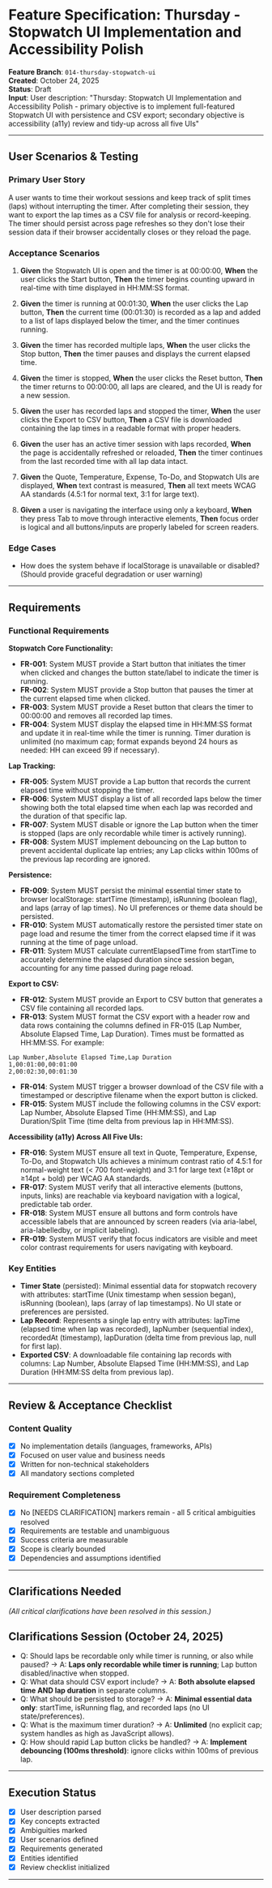 # Feature Specification: Thursday - Stopwatch UI Implementation and Accessibility Polish

**Feature Branch**: `014-thursday-stopwatch-ui`  
**Created**: October 24, 2025  
**Status**: Draft  
**Input**: User description: "Thursday: Stopwatch UI Implementation and Accessibility Polish - primary objective is to implement full-featured Stopwatch UI with persistence and CSV export; secondary objective is accessibility (a11y) review and tidy-up across all five UIs"

---

## User Scenarios & Testing

### Primary User Story

A user wants to time their workout sessions and keep track of split times (laps) without interrupting the timer. After completing their session, they want to export the lap times as a CSV file for analysis or record-keeping. The timer should persist across page refreshes so they don't lose their session data if their browser accidentally closes or they reload the page.

### Acceptance Scenarios

1. **Given** the Stopwatch UI is open and the timer is at 00:00:00, **When** the user clicks the Start button, **Then** the timer begins counting upward in real-time with time displayed in HH:MM:SS format.

2. **Given** the timer is running at 00:01:30, **When** the user clicks the Lap button, **Then** the current time (00:01:30) is recorded as a lap and added to a list of laps displayed below the timer, and the timer continues running.

3. **Given** the timer has recorded multiple laps, **When** the user clicks the Stop button, **Then** the timer pauses and displays the current elapsed time.

4. **Given** the timer is stopped, **When** the user clicks the Reset button, **Then** the timer returns to 00:00:00, all laps are cleared, and the UI is ready for a new session.

5. **Given** the user has recorded laps and stopped the timer, **When** the user clicks the Export to CSV button, **Then** a CSV file is downloaded containing the lap times in a readable format with proper headers.

6. **Given** the user has an active timer session with laps recorded, **When** the page is accidentally refreshed or reloaded, **Then** the timer continues from the last recorded time with all lap data intact.

7. **Given** the Quote, Temperature, Expense, To-Do, and Stopwatch UIs are displayed, **When** text contrast is measured, **Then** all text meets WCAG AA standards (4.5:1 for normal text, 3:1 for large text).

8. **Given** a user is navigating the interface using only a keyboard, **When** they press Tab to move through interactive elements, **Then** focus order is logical and all buttons/inputs are properly labeled for screen readers.

### Edge Cases

- How does the system behave if localStorage is unavailable or disabled? (Should provide graceful degradation or user warning)

---

## Requirements

### Functional Requirements

**Stopwatch Core Functionality:**
- **FR-001**: System MUST provide a Start button that initiates the timer when clicked and changes the button state/label to indicate the timer is running.
- **FR-002**: System MUST provide a Stop button that pauses the timer at the current elapsed time when clicked.
- **FR-003**: System MUST provide a Reset button that clears the timer to 00:00:00 and removes all recorded lap times.
- **FR-004**: System MUST display the elapsed time in HH:MM:SS format and update it in real-time while the timer is running. Timer duration is unlimited (no maximum cap; format expands beyond 24 hours as needed: HH can exceed 99 if necessary).

**Lap Tracking:**
- **FR-005**: System MUST provide a Lap button that records the current elapsed time without stopping the timer.
- **FR-006**: System MUST display a list of all recorded laps below the timer showing both the total elapsed time when each lap was recorded and the duration of that specific lap.
- **FR-007**: System MUST disable or ignore the Lap button when the timer is stopped (laps are only recordable while timer is actively running).
- **FR-008**: System MUST implement debouncing on the Lap button to prevent accidental duplicate lap entries; any Lap clicks within 100ms of the previous lap recording are ignored.

**Persistence:**
- **FR-009**: System MUST persist the minimal essential timer state to browser localStorage: startTime (timestamp), isRunning (boolean flag), and laps (array of lap times). No UI preferences or theme data should be persisted.
- **FR-010**: System MUST automatically restore the persisted timer state on page load and resume the timer from the correct elapsed time if it was running at the time of page unload.
- **FR-011**: System MUST calculate currentElapsedTime from startTime to accurately determine the elapsed duration since session began, accounting for any time passed during page reload.

**Export to CSV:**
- **FR-012**: System MUST provide an Export to CSV button that generates a CSV file containing all recorded laps.
- **FR-013**: System MUST format the CSV export with a header row and data rows containing the columns defined in FR-015 (Lap Number, Absolute Elapsed Time, Lap Duration). Times must be formatted as HH:MM:SS. For example:

```
Lap Number,Absolute Elapsed Time,Lap Duration
1,00:01:00,00:01:00
2,00:02:30,00:01:30
```

- **FR-014**: System MUST trigger a browser download of the CSV file with a timestamped or descriptive filename when the export button is clicked.
- **FR-015**: System MUST include the following columns in the CSV export: Lap Number, Absolute Elapsed Time (HH:MM:SS), and Lap Duration/Split Time (time delta from previous lap in HH:MM:SS).

**Accessibility (a11y) Across All Five UIs:**
- **FR-016**: System MUST ensure all text in Quote, Temperature, Expense, To-Do, and Stopwatch UIs achieves a minimum contrast ratio of 4.5:1 for normal-weight text (< 700 font-weight) and 3:1 for large text (≥18pt or ≥14pt + bold) per WCAG AA standards.
- **FR-017**: System MUST verify that all interactive elements (buttons, inputs, links) are reachable via keyboard navigation with a logical, predictable tab order.
- **FR-018**: System MUST ensure all buttons and form controls have accessible labels that are announced by screen readers (via aria-label, aria-labelledby, or implicit labeling).
- **FR-019**: System MUST verify that focus indicators are visible and meet color contrast requirements for users navigating with keyboard.

### Key Entities

- **Timer State** (persisted): Minimal essential data for stopwatch recovery with attributes: startTime (Unix timestamp when session began), isRunning (boolean), laps (array of lap timestamps). No UI state or preferences are persisted.
- **Lap Record**: Represents a single lap entry with attributes: lapTime (elapsed time when lap was recorded), lapNumber (sequential index), recordedAt (timestamp), lapDuration (delta time from previous lap, null for first lap).
- **Exported CSV**: A downloadable file containing lap records with columns: Lap Number, Absolute Elapsed Time (HH:MM:SS), and Lap Duration (HH:MM:SS delta from previous lap).

---

## Review & Acceptance Checklist

### Content Quality
- [x] No implementation details (languages, frameworks, APIs)
- [x] Focused on user value and business needs
- [x] Written for non-technical stakeholders
- [x] All mandatory sections completed

### Requirement Completeness
- [x] No [NEEDS CLARIFICATION] markers remain - all 5 critical ambiguities resolved
- [x] Requirements are testable and unambiguous
- [x] Success criteria are measurable
- [x] Scope is clearly bounded
- [x] Dependencies and assumptions identified

---

## Clarifications Needed

*(All critical clarifications have been resolved in this session.)*

## Clarifications Session (October 24, 2025)

- Q: Should laps be recordable only while timer is running, or also while paused? → A: **Laps only recordable while timer is running**; Lap button disabled/inactive when stopped.
- Q: What data should CSV export include? → A: **Both absolute elapsed time AND lap duration** in separate columns.
- Q: What should be persisted to storage? → A: **Minimal essential data only**: startTime, isRunning flag, and recorded laps (no UI state/preferences).
- Q: What is the maximum timer duration? → A: **Unlimited** (no explicit cap; system handles as high as JavaScript allows).
- Q: How should rapid Lap button clicks be handled? → A: **Implement debouncing (100ms threshold)**: ignore clicks within 100ms of previous lap.

---

## Execution Status

- [x] User description parsed
- [x] Key concepts extracted
- [x] Ambiguities marked
- [x] User scenarios defined
- [x] Requirements generated
- [x] Entities identified
- [x] Review checklist initialized

---

